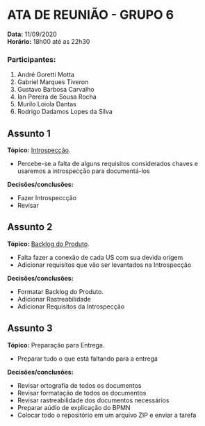 # ATA DE REUNIÃO - GRUPO 6

**Data:** 11/09/2020  
**Horário:** 18h00 até as 22h30

### Participantes:

 1. André Goretti Motta
 2. Gabriel Marques Tiveron
 3. Gustavo Barbosa Carvalho
 4. Ian Pereira de Sousa Rocha
 5. Murilo Loiola Dantas
 6. Rodrigo Dadamos Lopes da Silva

## Assunto 1

**Tópico:** [Introspecção](./introspeccao.md).

 - Percebe-se a falta de alguns requisitos considerados chaves e usaremos a introspecção para documentá-los

 **Decisões/conclusões:**

 - Fazer Introspeccção
 - Revisar

## Assunto 2

**Tópico:** [Backlog do Produto](./backlog_produto.md).

 - Falta fazer a conexão de cada US com sua devida origem
 - Adicionar requisitos que vão ser levantados na Introspecção

 **Decisões/conclusões:**

 - Formatar Backlog do Produto.
 - Adicionar Rastreabilidade
 - Adicionar Requisitos da Introspecção

## Assunto 3

**Tópico:** Preparação para Entrega.

 - Preparar tudo o que está faltando para a entrega
 
 **Decisões/conclusões:**

 - Revisar ortografia de todos os documentos
 - Revisar formatação de todos os documentos
 - Revisar rastreabilidade dos documentos necessários
 - Preparar aúdio de explicação do BPMN
 - Colocar todo o repositório em um arquivo ZIP e enviar a tarefa
